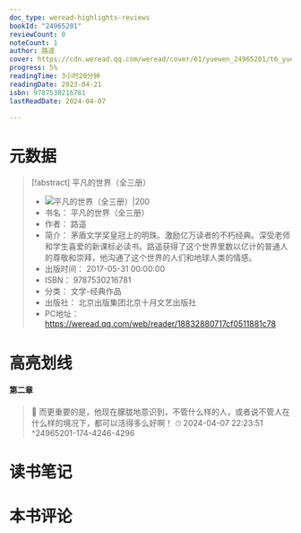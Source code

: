 ```yaml
---
doc_type: weread-highlights-reviews
bookId: "24965201"
reviewCount: 0
noteCount: 1
author: 路遥
cover: https://cdn.weread.qq.com/weread/cover/61/yuewen_24965201/t6_yuewen_249652011682413401.jpg
progress: 5%
readingTime: 3小时20分钟
readingDate: 2023-04-21
isbn: 9787530216781
lastReadDate: 2024-04-07

---
```

# 元数据
> [!abstract] 平凡的世界（全三册）
> - ![ 平凡的世界（全三册）|200](https://cdn.weread.qq.com/weread/cover/61/yuewen_24965201/t6_yuewen_249652011682413401.jpg)
> - 书名： 平凡的世界（全三册）
> - 作者： 路遥
> - 简介： 茅盾文学奖皇冠上的明珠。激励亿万读者的不朽经典。深受老师和学生喜爱的新课标必读书。路遥获得了这个世界里数以亿计的普通人的尊敬和崇拜，他沟通了这个世界的人们和地球人类的情感。
> - 出版时间： 2017-05-31 00:00:00
> - ISBN： 9787530216781
> - 分类： 文学-经典作品
> - 出版社： 北京出版集团北京十月文艺出版社
> - PC地址：https://weread.qq.com/web/reader/18832880717cf0511881c78

# 高亮划线

#### 第二章

> 📌 而更重要的是，他现在朦胧地意识到，不管什么样的人，或者说不管人在什么样的境况下，都可以活得多么好啊！ 
> ⏱ 2024-04-07 22:23:51 ^24965201-174-4246-4296

# 读书笔记

# 本书评论

